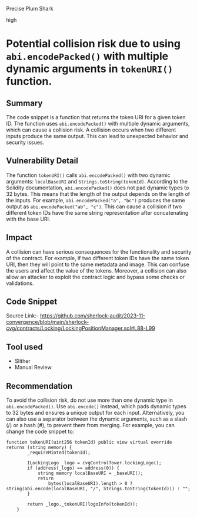 Precise Plum Shark

high

# Potential collision risk due to using `abi.encodePacked()` with multiple dynamic arguments in `tokenURI()` function.

## Summary
The code snippet is a function that returns the token URI for a given token ID. The function uses `abi.encodePacked()` with multiple dynamic arguments, which can cause a collision risk. A collision occurs when two different inputs produce the same output. This can lead to unexpected behavior and security issues.

## Vulnerability Detail
The function `tokenURI()` calls `abi.encodePacked()` with two dynamic arguments: `localBaseURI` and `Strings.toString(tokenId)`. According to the Solidity documentation, `abi.encodePacked()` does not pad dynamic types to 32 bytes. This means that the length of the output depends on the length of the inputs. For example, `abi.encodePacked("a", "bc")` produces the same output as `abi.encodePacked("ab", "c")`. This can cause a collision if two different token IDs have the same string representation after concatenating with the base URI.

## Impact
A collision can have serious consequences for the functionality and security of the contract. For example, if two different token IDs have the same token URI, then they will point to the same metadata and image. This can confuse the users and affect the value of the tokens. Moreover, a collision can also allow an attacker to exploit the contract logic and bypass some checks or validations.

## Code Snippet
Source Link:- https://github.com/sherlock-audit/2023-11-convergence/blob/main/sherlock-cvg/contracts/Locking/LockingPositionManager.sol#L88-L99

## Tool used
- Slither
- Manual Review

## Recommendation
To avoid the collision risk, do not use more than one dynamic type in `abi.encodePacked()`. Use `abi.encode()` instead, which pads dynamic types to 32 bytes and ensures a unique output for each input. Alternatively, you can also use a separator between the dynamic arguments, such as a slash (/) or a hash (#), to prevent them from merging. For example, you can change the code snippet to:
```solidity
function tokenURI(uint256 tokenId) public view virtual override returns (string memory) {
        _requireMinted(tokenId);

        ILockingLogo _logo = cvgControlTower.lockingLogo();
        if (address(_logo) == address(0)) {
            string memory localBaseURI = _baseURI();
            return
                bytes(localBaseURI).length > 0 ? string(abi.encode(localBaseURI, "/", Strings.toString(tokenId))) : "";
        }

        return _logo._tokenURI(logoInfo(tokenId));
    }

```
